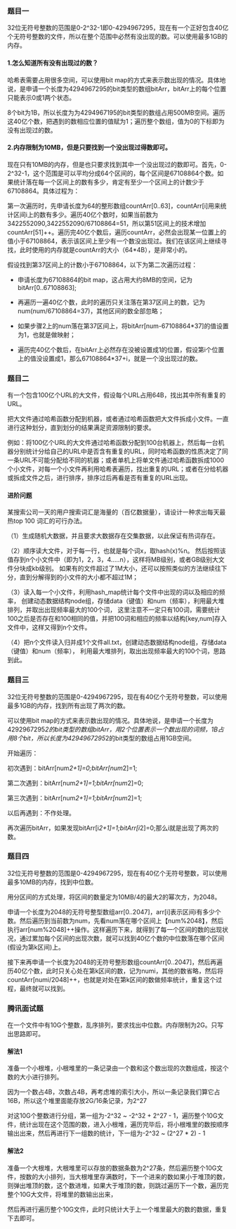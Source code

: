 ### 题目一
32位无符号整数的范围是0-2^32-1即0-4294967295，现在有一个正好包含40亿个无符号整数的文件，所以在整个范围中必然有没出现的数。可以使用最多1GB的内存。

#### 1.怎么知道所有没有出现过的数？

哈希表需要占用很多空间，可以使用bit map的方式来表示数出现的情况。具体地说，是申请一个长度为4294967295的bit类型的数组bitArr，bitArr上的每个位置只能表示0或1两个状态。

8个bit为1B，所以长度为为4294967195的bit类型的数组占用500MB空间。遍历这40亿个数，把遇到的数相应位置的值赋为1；遍历整个数组，值为0的下标即为没有出现过的数。

#### 2.内存限制为10MB，但是只要找到一个没出现过得数即可。

现在只有10MB的内存，但是也只要求找到其中一个没出现过的数即可。首先，0-2^32-1，这个范围是可以平均分成64个区间的，每个区间是67108864个数。如果统计落在每一个区间上的数有多少，肯定有至少一个区间上的计数少于67108864。具体过程为：

第一次遍历时，先申请长度为64的整形数组countArr[0..63]，countArr[i]用来统计区间i上的数有多少。遍历40亿个数时，如果当前数为3422552090,3422552090/67108864=51，所以第51区间上的技术增加countArr[51]++。遍历完40亿个数后，遍历countArr，必然会出现某一位置上的值小于67108864，表示该区间上至少有一个数没出现过。我们在该区间上继续寻找，此时使用的内存就是countArr的大小（64*4B），是非常小的。

假设找到第37区间上的计数小于67108864，以下为第二次遍历过程：

- 申请长度为67108864的bit map，这占用大约8MB的空间，记为bitArr[0..67108863];

- 再遍历一遍40亿个数，此时的遍历只关注落在第37区间上的数，记为num(num/67108864=37)，其他区间的数全部忽略；

- 如果步骤2上的num落在第37区间上，将bitArr[num-67108864*37]的值设置为1，也就是做映射；

- 遍历完40亿个数后，在bitArr上必然存在没被设置成1的位置，假设第i个位置上的值没设置成1，那么67108864*37+i，就是一个没出现过的数。

### 题目二
有一个包含100亿个URL的大文件，假设每个URL占用64B，找出其中所有重复的URL。

把大文件通过哈希函数分配到机器，或者通过哈希函数把大文件拆成小文件。一直进行这种划分，直到划分的结果满足资源限制的要求。

例如：将100亿个URL的大文件通过哈希函数分配到100台机器上，然后每一台机器分别统计分给自己的URL中是否含有重复的URL，同时哈希函数的性质决定了同一条URL不可能分配给不同的机器；或者单机上将单文件通过哈希函数拆成1000个小文件，对每一个小文件再利用哈希表遍历，找出重复的URL；或者在分给机器或拆成文件之后，进行排序，排序过后再看是否有重复的URL出现。

#### 进阶问题
某搜索公司一天的用户搜索词汇是海量的（百亿数据量），请设计一种求出每天最热top 100 词汇的可行办法。

（1）生成随机大数据，并且要求大数据存在交集数据，以此保证有热词存在。

（2）顺序读大文件，对于每一行，也就是每个词x，取hash(x)%n。
然后按照该值存到n个小文件中（即为1，2，3，4…..n），这样将MB级别，或者GB级别大文件分块成kb级别。
如果有的文件超过了1M大小，还可以按照类似的方法继续往下分，直到分解得到的小文件的大小都不超过1M；

（3）读入每一个小文件，利用hash_map统计每个文件中出现的词以及相应的频率，
创建动态数据结构node组，存储data（键值）和num（频率），利用最大堆排列，并取出出现频率最大的100个词，
这里注意不一定只有100词，需要统计100之后是否存在和100相同的值，并把100词和相应的频率以结构[key,num]存入文件中，这样又得到n个文件。

（4）把n个文件读入归并成1个文件all.txt，创建动态数据结构node组，存储data（键值）和num（频率），
利用最大堆排列，取出出现频率最大的100个词，思路到此。

### 题目三
32位无符号整数的范围是0-4294967295，现在有40亿个无符号整数，可以使用最多1GB的内存，找到所有出现了两次的数。

可以使用bit map的方式来表示数出现的情况。具体地说，是申请一个长度为4292967295*2的bit类型的数组bitArr，用2个位置表示一个数出现的词频，1B占用8个bit，所以长度为4294967295*2的bit类型的数组占用1GB空间。

开始遍历：

初次遇到：bitArr[num*2+1]=0;bitArr[num*2]=1;

第二次遇到：bitArr[num*2+1]=1;bitArr[num*2]=0;

第三次遇到：bitArr[num*2+1]=1;bitArr[num*2]=1;

以后再遇到：不作处理。

再次遍历bitArr，如果发现bitArr[i*2+1]=1;bitArr[i*2]=0;那么i就是出现了两次的数。

### 题目四
32位无符号整数的范围是0-4294967295，现在有40亿个无符号整数，可以使用最多10MB的内存，找到中位数。

用分区间的方式处理，将区间的数量定为10MB/4的最大2的幂次方，为2048。

申请一个长度为2048的无符号整型数组arr[0..2047]，arr[i]表示区间i有多少个数。然后遍历到当前数为num，先看num落在哪个区间上【num%2048】，然后执行arr[num%2048]++操作。这样遍历下来，就得到了每一个区间的数的出现状况，通过累加每个区间的出现次数，就可以找到40亿个数的中位数落在哪个区间(假设为第k区间)上。

接下来再申请一个长度为2048的无符号整形数组countArr[0..2047]，然后再遍历40亿个数，此时只关心处在第k区间的数，记为numi，其他的数省略，然后将countArr[numi/2048]++，也就是对处在第k区间的数做频率统计，重复这个过程，最终就可以找到。

### 腾讯面试题
在一个文件中有10G个整数，乱序排列，要求找出中位数。内存限制为2G。只写出思路即可。

#### 解法1
准备一个小根堆，小根堆里的一条记录由一个数和这个数出现的次数组成，按这个数的大小进行排列。

因为一个数占4B，次数占4B，再考虑堆的索引大小，所以一条记录我们算它占16B，所以这个堆里面能存放2G/16条记录，为2^27

对这10G个整数进行分组，第一组为-2^32 ~ -2^32 + 2^27 - 1，遍历整个10G文件，统计出现在这个范围的数，进入小根堆，遍历完毕后，将小根堆里的数按顺序输出出来，然后再进行下一组数的统计，下一组为-2^32 ~ (2^27 * 2) - 1

#### 解法2
准备一个大根堆，大根堆里可以存放的数据条数为2^27条，然后遍历整个10G文件，按数的大小排列，当大根堆里存满数时，下一个进来的数如果小于堆顶的数，则弹出堆顶的数，这个数进堆，如果大于堆顶的数，则跳过遍历下一个数，遍历完整个10G大文件，将堆里的数输出出来，

然后再进行遍历整个10G文件，此时只统计大于上一个堆里最大的数的数据，重复下去即可。

